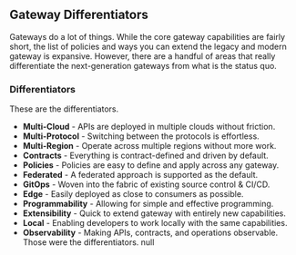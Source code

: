 ## Gateway Differentiators 
Gateways do a lot of things. While the core gateway capabilities are fairly short, the list of policies and ways you can extend the legacy and modern gateway is expansive. However, there are a handful of areas that really differentiate the next-generation gateways from what is the status quo. 

### Differentiators 
These are the differentiators. 

- **Multi-Cloud** - APIs are deployed in multiple clouds without friction. 
- **Multi-Protocol** - Switching between the protocols is effortless. 
- **Multi-Region** - Operate across multiple regions without more work. 
- **Contracts** - Everything is contract-defined and driven by default. 
- **Policies** - Policies are easy to define and apply across any gateway. 
- **Federated** - A federated approach is supported as the default. 
- **GitOps** - Woven into the fabric of existing source control & CI/CD. 
- **Edge** - Easily deployed as close to consumers as possible. 
- **Programmability** - Allowing for simple and effective programming. 
- **Extensibility** - Quick to extend gateway with entirely new capabilities. 
- **Local** - Enabling developers to work locally with the same capabilities. 
- **Observability** - Making APIs, contracts, and operations observable. 
Those were the differentiators. 
null 
